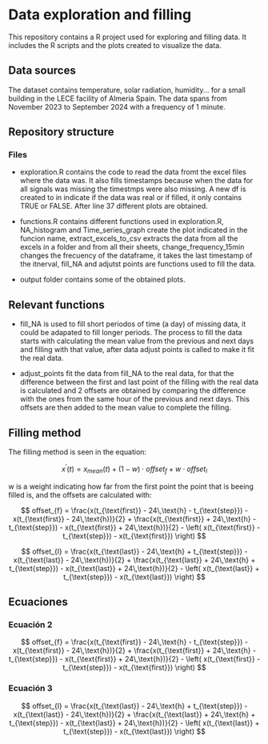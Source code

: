 # Data exploration and filling

This repository contains a R project used for exploring and filling data. It includes the R scripts and the plots created to visualize the data.

## Data sources

The dataset contains temperature, solar radiation, humidity... for a small building in the LECE facility of Almeria Spain. The data spans from November 2023 to September 2024 with a frequency of 1 minute.

## Repository structure

### Files 

- exploration.R contains the code to read the data fromt the excel files where the data was. It also fills timestamps because when the data for all signals was missing the timestmps were also missing. A new df is created to in
  indicate if the data was real or if filled, it only contains TRUE or FALSE. After line 37 different plots are obtained.
  
- functions.R contains different functions used in exploration.R, NA_histogram and Time_series_graph create the plot indicated in the funcion name, extract_excels_to_csv extracts the data from all the excels in a folder and from all their sheets, change_frequency_15min changes the frecuency of the dataframe, it takes the last timestamp of the itnerval, fill_NA and adjutst points are functions used to fill the data.

- output folder contains some of the obtained plots.

## Relevant functions

- fill_NA is used to fill short periodos of time (a day) of missing data, it could be adapated to fill longer periods. The process to fill the data starts with calculating the mean value from the previous and next days and filling with that value, after data adjust points is called to make it fit the real data.

- adjust_points fit the data from fill_NA to the real data, for that the difference between the first and last point of the filling with the real data is calculated and 2 offsets are obtained by comparing the difference with the ones from the same hour of the previous and next days. This offsets are then added to the mean value to complete the filling.

## Filling method

The filling method is seen in the equation:

$$
x^{\prime}(t) = x_{mean}(t) + (1-w) \cdot offset_{f} + w \cdot offset_{l}
$$

w is a weight indicating how far from the first point the point that is beeing filled is, and the offsets are calculated with:

$$
offset_{f} = \frac{x(t_{\text{first}} - 24\,\text{h} - t_{\text{step}}) - x(t_{\text{first}} - 24\,\text{h})}{2} + \frac{x(t_{\text{first}} + 24\,\text{h} - t_{\text{step}}) - x(t_{\text{first}} + 24\,\text{h})}{2} - \left( x(t_{\text{first}} - t_{\text{step}}) - x(t_{\text{first}}) \right) 
$$

$$
offset_{l} = \frac{x(t_{\text{last}} - 24\,\text{h} + t_{\text{step}}) - x(t_{\text{last}} - 24\,\text{h})}{2} + \frac{x(t_{\text{last}} + 24\,\text{h} + t_{\text{step}}) - x(t_{\text{last}} + 24\,\text{h})}{2} - \left( x(t_{\text{last}} + t_{\text{step}}) - x(t_{\text{last}}) \right) 
$$

## Ecuaciones

### Ecuación 2
$$
offset_{f} = \frac{x(t_{\text{first}} - 24\,\text{h} - t_{\text{step}}) - x(t_{\text{first}} - 24\,\text{h})}{2} + \frac{x(t_{\text{first}} + 24\,\text{h} - t_{\text{step}}) - x(t_{\text{first}} + 24\,\text{h})}{2} - \left( x(t_{\text{first}} - t_{\text{step}}) - x(t_{\text{first}}) \right)
$$

### Ecuación 3
$$
offset_{l} = \frac{x(t_{\text{last}} - 24\,\text{h} + t_{\text{step}}) - x(t_{\text{last}} - 24\,\text{h})}{2} + \frac{x(t_{\text{last}} + 24\,\text{h} + t_{\text{step}}) - x(t_{\text{last}} + 24\,\text{h})}{2} - \left( x(t_{\text{last}} + t_{\text{step}}) - x(t_{\text{last}}) \right)
$$





